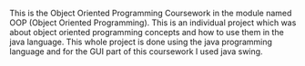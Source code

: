 This is the Object Oriented Programming Coursework in the module named OOP (Object Oriented Programming). This is an individual project which was about object oriented programming concepts and how to use them in the java language. This whole project is done using the java programming language and for the GUI part of this coursework I used java swing. 
